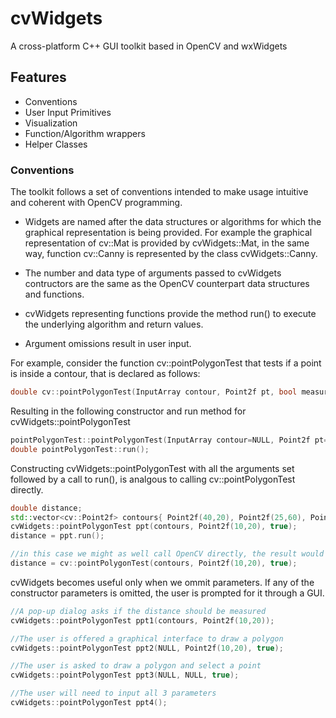 # cvWidgets

A cross-platform C++ GUI toolkit based in OpenCV and wxWidgets

## Features
* Conventions
* User Input Primitives
* Visualization
* Function/Algorithm wrappers
* Helper Classes


### Conventions
The toolkit follows a set of conventions intended to make usage intuitive and coherent with OpenCV programming.

* Widgets are named after the data structures or algorithms for which the graphical representation is being provided. For example the graphical representation of cv::Mat is provided by cvWidgets::Mat, in the same way, function cv::Canny is represented by the class cvWidgets::Canny.

* The number and data type of arguments passed to cvWidgets contructors are the same as the OpenCV counterpart data structures and functions.

* cvWidgets representing functions provide the method run() to execute the underlying algorithm and return values.

* Argument omissions result in user input.

For example, consider the function cv::pointPolygonTest that tests if a point is inside a contour, that is declared as follows:

```C++
double cv::pointPolygonTest(InputArray contour, Point2f pt, bool measureDist);
```

Resulting in the following constructor and run method for cvWidgets::pointPolygonTest
```C++
pointPolygonTest::pointPolygonTest(InputArray contour=NULL, Point2f pt=NULL, bool measureDist=NULL);
double pointPolygonTest::run();

```

Constructing cvWidgets::pointPolygonTest with all the arguments set followed by a call to run(), is analgous to calling cv::pointPolygonTest directly.

```C++
double distance;
std::vector<cv::Point2f> contours{ Point2f(40,20), Point2f(25,60), Point2f(65,65) };
cvWidgets::pointPolygonTest ppt(contours, Point2f(10,20), true);
distance = ppt.run();

//in this case we might as well call OpenCV directly, the result would be the same.
distance = cv::pointPolygonTest(contours, Point2f(10,20), true);
```

cvWidgets becomes useful only when we ommit parameters.
If any of the constructor parameters is omitted, the user is prompted for it through a GUI.

```C++
//A pop-up dialog asks if the distance should be measured
cvWidgets::pointPolygonTest ppt1(contours, Point2f(10,20));

//The user is offered a graphical interface to draw a polygon
cvWidgets::pointPolygonTest ppt2(NULL, Point2f(10,20), true);

//The user is asked to draw a polygon and select a point
cvWidgets::pointPolygonTest ppt3(NULL, NULL, true);

//The user will need to input all 3 parameters
cvWidgets::pointPolygonTest ppt4();
```